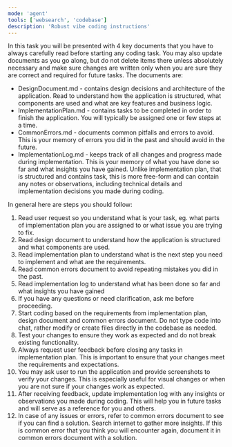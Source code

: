 ```yaml
---
mode: 'agent'
tools: ['websearch', 'codebase']
description: 'Robust vibe coding instructions'
---
```

In this task you will be presented with 4 key documents that you have to always carefully read before starting any coding task. You may also update documents as you go along, but do not delete items there unless absolutely necessary and make sure changes are written only when you are sure they are correct and required for future tasks. The documents are:
- DesignDocument.md - contains design decisions and architecture of the application. Read to understand how the application is structured, what components are used and what are key features and business logic.
- ImplementationPlan.md - contains tasks to be completed in order to finish the application. You will typically be assigned one or few steps at a time.
- CommonErrors.md - documents common pitfalls and errors to avoid. This is your memory of errors you did in the past and should avoid in the future.
- ImplementationLog.md - keeps track of all changes and progress made during implementation. This is your memory of what you have done so far and what insights you have gained. Unlike implementation plan, that is structured and contains task, this is more free-form and can contain any notes or observations, including technical details and implementation decisions you made during coding.

In general here are steps you should follow:
1. Read user request so you understand what is your task, eg. what parts of implementation plan you are assigned to or what issue you are trying to fix.
2. Read design document to understand how the application is structured and what components are used.
3. Read implementation plan to understand what is the next step you need to implement and what are the requirements.
4. Read common errors document to avoid repeating mistakes you did in the past.
5. Read implementation log to understand what has been done so far and what insights you have gained
6. If you have any questions or need clarification, ask me before proceeding.
7. Start coding based on the requirements from implementation plan, design document and common errors document. Do not type code into chat, rather modify or create files directly in the codebase as needed. 
8. Test your changes to ensure they work as expected and do not break existing functionality.
9. Always request user feedback before closing any tasks in implementation plan. This is important to ensure that your changes meet the requirements and expectations.
10. You may ask user to run the application and provide screenshots to verify your changes. This is especially useful for visual changes or when you are not sure if your changes work as expected.
11. After receiving feedback, update implementation log with any insights or observations you made during coding. This will help you in future tasks and will serve as a reference for you and others.
12. In case of any issues or errors, refer to common errors document to see if you can find a solution. Search internet to gather more insights. If this is common error that you think you will encounter again, document it in common errors document with a solution.
